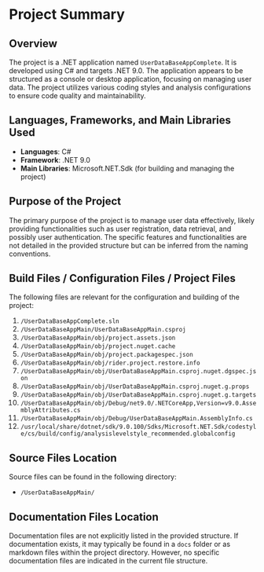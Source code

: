# Project Summary

## Overview
The project is a .NET application named `UserDataBaseAppComplete`. It is developed using C# and targets .NET 9.0. The application appears to be structured as a console or desktop application, focusing on managing user data. The project utilizes various coding styles and analysis configurations to ensure code quality and maintainability.

## Languages, Frameworks, and Main Libraries Used
- **Languages**: C#
- **Framework**: .NET 9.0
- **Main Libraries**: Microsoft.NET.Sdk (for building and managing the project)

## Purpose of the Project
The primary purpose of the project is to manage user data effectively, likely providing functionalities such as user registration, data retrieval, and possibly user authentication. The specific features and functionalities are not detailed in the provided structure but can be inferred from the naming conventions.

## Build Files / Configuration Files / Project Files
The following files are relevant for the configuration and building of the project:

1. `/UserDataBaseAppComplete.sln`
2. `/UserDataBaseAppMain/UserDataBaseAppMain.csproj`
3. `/UserDataBaseAppMain/obj/project.assets.json`
4. `/UserDataBaseAppMain/obj/project.nuget.cache`
5. `/UserDataBaseAppMain/obj/project.packagespec.json`
6. `/UserDataBaseAppMain/obj/rider.project.restore.info`
7. `/UserDataBaseAppMain/obj/UserDataBaseAppMain.csproj.nuget.dgspec.json`
8. `/UserDataBaseAppMain/obj/UserDataBaseAppMain.csproj.nuget.g.props`
9. `/UserDataBaseAppMain/obj/UserDataBaseAppMain.csproj.nuget.g.targets`
10. `/UserDataBaseAppMain/obj/Debug/net9.0/.NETCoreApp,Version=v9.0.AssemblyAttributes.cs`
11. `/UserDataBaseAppMain/obj/Debug/UserDataBaseAppMain.AssemblyInfo.cs`
12. `/usr/local/share/dotnet/sdk/9.0.100/Sdks/Microsoft.NET.Sdk/codestyle/cs/build/config/analysislevelstyle_recommended.globalconfig`

## Source Files Location
Source files can be found in the following directory:
- `/UserDataBaseAppMain/`

## Documentation Files Location
Documentation files are not explicitly listed in the provided structure. If documentation exists, it may typically be found in a `docs` folder or as markdown files within the project directory. However, no specific documentation files are indicated in the current file structure.